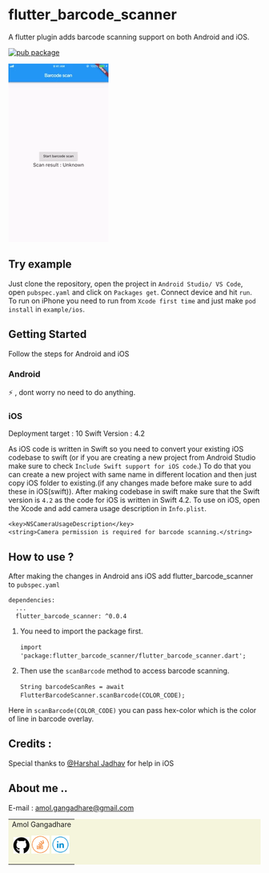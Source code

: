 # flutter_barcode_scanner

A flutter plugin adds barcode scanning support on both Android and iOS.

[![pub package](https://img.shields.io/pub/v/flutter_barcode_scanner.svg)](https://pub.dartlang.org/packages/flutter_barcode_scanner)

![Demo gif](https://github.com/AmolGangadhare/MyProfileRepo/blob/master/flutter_barcode_scanning_demo.gif "Demo")


## Try example
Just clone the repository, open the project in `Android Studio/ VS Code`, open `pubspec.yaml` and click on `Packages get`.
Connect device and hit `run`. To run on iPhone you need to run from `Xcode first time` and just make `pod install` in `example/ios`.

## Getting Started 
Follow the steps for Android and iOS

### Android

:zap: , dont worry no need to do anything.

### iOS

Deployment target : 10
Swift Version : 4.2

As iOS code is written in Swift so you need to convert your existing iOS codebase to swift (or if you are creating a new project from Android Studio make sure to check `Include Swift support for iOS code`.) 
To do that you can create a new project with same name in different location and then just copy iOS folder to existing.(if any changes made before make sure to add these in iOS(swift)).
After making codebase in swift make sure that the Swift version is `4.2` as the code for iOS is written in Swift 4.2. 
To use on iOS, open the Xcode and add camera usage description in `Info.plist`. 

    <key>NSCameraUsageDescription</key>
    <string>Camera permission is required for barcode scanning.</string>

## How to use ?

After making the changes in Android ans iOS add flutter_barcode_scanner to `pubspec.yaml`
    
    dependencies:
      ...
      flutter_barcode_scanner: ^0.0.4

1. You need to import the package first.

    `import 'package:flutter_barcode_scanner/flutter_barcode_scanner.dart';`
    
2. Then use the `scanBarcode` method to access barcode scanning.
    
    `String barcodeScanRes = await FlutterBarcodeScanner.scanBarcode(COLOR_CODE);`

Here in `scanBarcode(COLOR_CODE)` you can pass hex-color which is the color of line in barcode overlay.


## Credits :

Special thanks to [@Harshal Jadhav](https://github.com/harshalrj25) for help in iOS


## About me ..
 
E-mail : amol.gangadhare@gmail.com
 
<table style="background-color:#F5F5DC">
<tr>
<td> 
Amol Gangadhare
 
<p align="center">
<a href = "https://github.com/AmolGangadhare"><img src = "https://github.com/harshalrj25/MasterAssetsRepo/blob/master/gitHubLogo.png" width="32" height = "33"/></a>
<a href = "https://stackoverflow.com/users/9823185/amol-g?tab=profile"><img src = "https://github.com/harshalrj25/MasterAssetsRepo/blob/master/stackoverflow svg icon.svg" width="36" height="36"/></a>
<a href = "https://www.linkedin.com/in/amolgangadhare/"><img src = "https://github.com/harshalrj25/MasterAssetsRepo/blob/master/linkedInLogo.svg" width="36" height="36"/></a>
</p>
</td>
</tr> 
</table>
